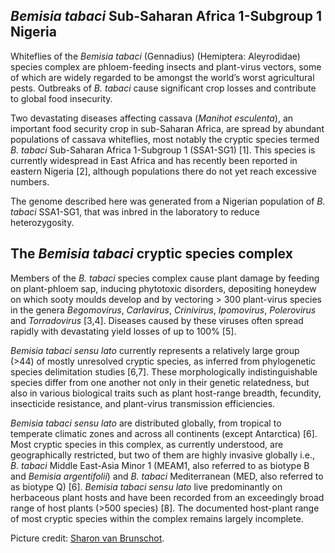 ***Bemisia tabaci* Sub-Saharan Africa 1-Subgroup 1 Nigeria**
------------------------
Whiteflies of the *Bemisia tabaci* (Gennadius) (Hemiptera: Aleyrodidae) species complex are phloem-feeding insects and plant-virus vectors, some of which are widely regarded to be amongst the world’s worst agricultural pests. Outbreaks of *B. tabaci* cause significant crop losses and contribute to global food insecurity.

Two devastating diseases affecting cassava (*Manihot esculenta*), an important food security crop in sub-Saharan Africa, are spread by abundant populations of cassava whiteflies, most notably the cryptic species termed *B. tabaci* Sub-Saharan Africa 1-Subgroup 1 (SSA1-SG1) [1]. This species is currently widespread in East Africa and has recently been reported in eastern Nigeria [2], although populations there do not yet reach excessive numbers. 

The genome described here was generated from a Nigerian population of *B. tabaci* SSA1-SG1, that was inbred in the laboratory to reduce heterozygosity. 

**The *Bemisia tabaci* cryptic species complex**
------------------------
Members of the *B. tabaci* species complex cause plant damage by feeding on plant-phloem sap, inducing phytotoxic disorders, depositing honeydew on which sooty moulds develop and by vectoring > 300 plant-virus species in the genera *Begomovirus*, *Carlavirus*, *Crinivirus*, *Ipomovirus*, *Polerovirus* and *Torradovirus* [3,4]. Diseases caused by these viruses often spread rapidly with devastating yield losses of up to 100% [5]. 

*Bemisia tabaci* *sensu lato* currently represents a relatively large group (>44) of mostly unresolved cryptic species, as inferred from phylogenetic species delimitation studies [6,7]. These morphologically indistinguishable species differ from one another not only in their genetic relatedness, but also in various biological traits such as plant host-range breadth, fecundity, insecticide resistance, and plant-virus transmission efficiencies.

*Bemisia tabaci* *sensu lato* are distributed globally, from tropical to temperate climatic zones and across all continents (except Antarctica) [6]. Most cryptic species in this complex, as currently understood, are geographically restricted, but two of them are highly invasive globally i.e., *B. tabaci* Middle East-Asia Minor 1 (MEAM1, also referred to as biotype B and *Bemisia argentifolii*) and *B. tabaci* Mediterranean (MED, also referred to as biotype Q) [6]. *Bemisia tabaci* *sensu lato* live predominantly on herbaceous plant hosts and have been recorded from an exceedingly broad range of host plants (>500 species) [8]. The documented host-plant range of most cryptic species within the complex remains largely incomplete. 

Picture credit: [Sharon van Brunschot](https://scholar.google.com.au/citations?hl=en&user=uhUMwrQAAAAJ).
